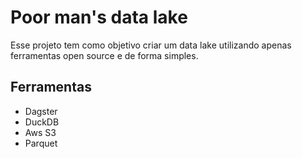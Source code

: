 # Poor man's data lake

Esse projeto tem como objetivo criar um data lake utilizando apenas ferramentas open source e de forma simples.

## Ferramentas

- Dagster
- DuckDB
- Aws S3
- Parquet
